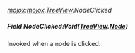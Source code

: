 _[mojox](../../modules/mojox/mojox-module.md):[mojox](../../modules/mojox/mojox-module.md).[TreeView](../../modules/mojox/mojox-treeview.md).NodeClicked_
##### Field NodeClicked:Void([TreeView](../../modules/mojox/mojox-treeview.md).[Node](../../modules/mojox/mojox-treeview-node.md))
Invoked when a node is clicked.
